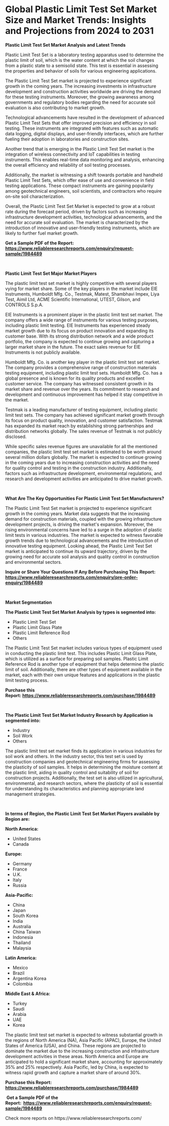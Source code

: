 <p><h1>Global Plastic Limit Test Set Market Size and Market Trends: Insights and Projections from 2024 to 2031</h1></p><p><strong>Plastic Limit Test Set Market Analysis and Latest Trends</strong></p>
<p><p>Plastic Limit Test Set is a laboratory testing apparatus used to determine the plastic limit of soil, which is the water content at which the soil changes from a plastic state to a semisolid state. This test is essential in assessing the properties and behavior of soils for various engineering applications.</p><p>The Plastic Limit Test Set market is projected to experience significant growth in the coming years. The increasing investments in infrastructure development and construction activities worldwide are driving the demand for these testing instruments. Moreover, the growing awareness among governments and regulatory bodies regarding the need for accurate soil evaluation is also contributing to market growth.</p><p>Technological advancements have resulted in the development of advanced Plastic Limit Test Sets that offer improved precision and efficiency in soil testing. These instruments are integrated with features such as automatic data logging, digital displays, and user-friendly interfaces, which are further fueling their adoption in laboratories and construction sites.</p><p>Another trend that is emerging in the Plastic Limit Test Set market is the integration of wireless connectivity and IoT capabilities in testing instruments. This enables real-time data monitoring and analysis, enhancing the overall efficiency and reliability of soil testing processes.</p><p>Additionally, the market is witnessing a shift towards portable and handheld Plastic Limit Test Sets, which offer ease of use and convenience in field testing applications. These compact instruments are gaining popularity among geotechnical engineers, soil scientists, and contractors who require on-site soil characterization.</p><p>Overall, the Plastic Limit Test Set Market is expected to grow at a robust rate during the forecast period, driven by factors such as increasing infrastructure development activities, technological advancements, and the need for accurate soil evaluation. The market is characterized by the introduction of innovative and user-friendly testing instruments, which are likely to further fuel market growth.</p></p>
<p><strong>Get a Sample PDF of the Report:&nbsp; <a href="https://www.reliableresearchreports.com/enquiry/request-sample/1984489">https://www.reliableresearchreports.com/enquiry/request-sample/1984489</a></strong></p>
<p>&nbsp;</p>
<p><strong>Plastic Limit Test Set Major Market Players</strong></p>
<p><p>The plastic limit test set market is highly competitive with several players vying for market share. Some of the key players in the market include EIE Instruments, Humboldt Mfg. Co., Testmak, Matest, Shambhavi Impex, Liya Test, Aimil Ltd, ACME Scientific International, UTEST, Gilson, and CONTROLS S.p.A.</p><p>EIE Instruments is a prominent player in the plastic limit test set market. The company offers a wide range of instruments for various testing purposes, including plastic limit testing. EIE Instruments has experienced steady market growth due to its focus on product innovation and expanding its customer base. With its strong distribution network and a wide product portfolio, the company is expected to continue growing and capturing a larger market share in the future. The exact sales revenue for EIE Instruments is not publicly available.</p><p>Humboldt Mfg. Co. is another key player in the plastic limit test set market. The company provides a comprehensive range of construction materials testing equipment, including plastic limit test sets. Humboldt Mfg. Co. has a global presence and is known for its quality products and excellent customer service. The company has witnessed consistent growth in its market share and revenue over the years. Its commitment to research and development and continuous improvement has helped it stay competitive in the market.</p><p>Testmak is a leading manufacturer of testing equipment, including plastic limit test sets. The company has achieved significant market growth through its focus on product quality, innovation, and customer satisfaction. Testmak has expanded its market reach by establishing strong partnerships and distribution networks globally. The sales revenue of Testmak is not publicly disclosed.</p><p>While specific sales revenue figures are unavailable for all the mentioned companies, the plastic limit test set market is estimated to be worth around several million dollars globally. The market is expected to continue growing in the coming years due to increasing construction activities and the need for quality control and testing in the construction industry. Additionally, factors such as infrastructure development, environmental regulations, and research and development activities are anticipated to drive market growth.</p></p>
<p>&nbsp;</p>
<p><strong>What Are The Key Opportunities For Plastic Limit Test Set Manufacturers?</strong></p>
<p><p>The Plastic Limit Test Set market is projected to experience significant growth in the coming years. Market data suggests that the increasing demand for construction materials, coupled with the growing infrastructure development projects, is driving the market's expansion. Moreover, the rising environmental concerns have led to a surge in the adoption of plastic limit tests in various industries. The market is expected to witness favorable growth trends due to technological advancements and the introduction of innovative testing equipment. Looking ahead, the Plastic Limit Test Set market is anticipated to continue its upward trajectory, driven by the growing need for accurate soil analysis and quality control in construction and environmental sectors.</p></p>
<p><strong>Inquire or Share Your Questions If Any Before Purchasing This Report: <a href="https://www.reliableresearchreports.com/enquiry/pre-order-enquiry/1984489">https://www.reliableresearchreports.com/enquiry/pre-order-enquiry/1984489</a></strong></p>
<p>&nbsp;</p>
<p><strong>Market Segmentation</strong></p>
<p><strong>The Plastic Limit Test Set Market Analysis by types is segmented into:</strong></p>
<p><ul><li>Plastic Limit Test Set</li><li>Plastic Limit Glass Plate</li><li>Plastic Limit Reference Rod</li><li>Others</li></ul></p>
<p><p>The Plastic Limit Test Set market includes various types of equipment used in conducting the plastic limit test. This includes Plastic Limit Glass Plate, which is utilized as a surface for preparing soil samples. Plastic Limit Reference Rod is another type of equipment that helps determine the plastic limit of soil. Additionally, there are other types of equipment available in the market, each with their own unique features and applications in the plastic limit testing process.</p></p>
<p><strong>Purchase this Report:&nbsp;<a href="https://www.reliableresearchreports.com/purchase/1984489">https://www.reliableresearchreports.com/purchase/1984489</a></strong></p>
<p>&nbsp;</p>
<p><strong>The Plastic Limit Test Set Market Industry Research by Application is segmented into:</strong></p>
<p><ul><li>Industry</li><li>Soil Work</li><li>Others</li></ul></p>
<p><p>The plastic limit test set market finds its application in various industries for soil work and others. In the industry sector, this test set is used by construction companies and geotechnical engineering firms for assessing the plasticity of soil samples. It helps in determining the moisture content at the plastic limit, aiding in quality control and suitability of soil for construction projects. Additionally, the test set is also utilized in agricultural, environmental, and research sectors, where the plasticity of soil is essential for understanding its characteristics and planning appropriate land management strategies.</p></p>
<p>&nbsp;</p>
<p><strong>In terms of Region, the Plastic Limit Test Set Market Players available by Region are:</strong></p>
<p>
    <p> <strong> North America: </strong>
        <ul>
            <li>United States</li>
            <li>Canada</li>
        </ul>
        </p> 
    <p> <strong> Europe: </strong>
        <ul>
            <li>Germany</li>
            <li>France</li>
            <li>U.K.</li>
            <li>Italy</li>
            <li>Russia</li>
        </ul>
        </p> 
    <p> <strong> Asia-Pacific: </strong>
        <ul>
            <li>China</li>
            <li>Japan</li>
            <li>South Korea</li>
            <li>India</li>
            <li>Australia</li>
            <li>China Taiwan</li>
            <li>Indonesia</li>
            <li>Thailand</li>
            <li>Malaysia</li>
        </ul>
        </p> 
    <p> <strong> Latin America: </strong>
        <ul>
            <li>Mexico</li>
            <li>Brazil</li>
            <li>Argentina Korea</li>
            <li>Colombia</li>
        </ul>
        </p> 
    <p> <strong> Middle East & Africa: </strong>
        <ul>
            <li>Turkey</li>
            <li>Saudi</li>
            <li>Arabia</li>
            <li>UAE</li>
            <li>Korea</li>
        </ul>
    </p>
    </p>
<p><p>The plastic limit test set market is expected to witness substantial growth in the regions of North America (NA), Asia Pacific (APAC), Europe, the United States of America (USA), and China. These regions are projected to dominate the market due to the increasing construction and infrastructure development activities in these areas. North America and Europe are anticipated to hold a significant market share, accounting for approximately 35% and 25% respectively. Asia Pacific, led by China, is expected to witness rapid growth and capture a market share of around 30%.</p></p>
<p><strong>Purchase this Report: <a href="https://www.reliableresearchreports.com/purchase/1984489">https://www.reliableresearchreports.com/purchase/1984489</a></strong></p>
<p>&nbsp;<strong>Get a Sample PDF of the Report:&nbsp;&nbsp;<a href="https://www.reliableresearchreports.com/enquiry/request-sample/1984489">https://www.reliableresearchreports.com/enquiry/request-sample/1984489</a></strong></p>
<p><strong></strong></p>
<p>Check more reports on https://www.reliableresearchreports.com/</p>